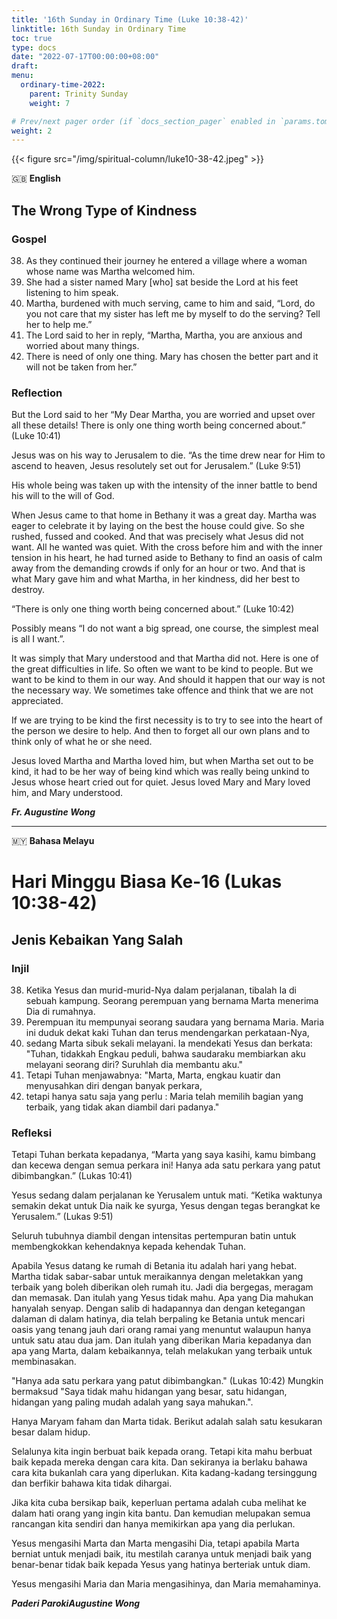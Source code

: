 ```yaml
---
title: '16th Sunday in Ordinary Time (Luke 10:38-42)'
linktitle: 16th Sunday in Ordinary Time
toc: true
type: docs
date: "2022-07-17T00:00:00+08:00"
draft:
menu:
  ordinary-time-2022:
    parent: Trinity Sunday
    weight: 7

# Prev/next pager order (if `docs_section_pager` enabled in `params.toml`)
weight: 2
---
```


{{< figure src="/img/spiritual-column/luke10-38-42.jpeg" >}}

:gb: __English__
##  The Wrong Type of  Kindness

### Gospel
38. As they continued their journey he entered a village where a woman whose name was Martha welcomed him.
39. She had a sister named Mary [who] sat beside the Lord at his feet listening to him speak.
40. Martha, burdened with much serving, came to him and said, “Lord, do you not care that my sister has left me by myself to do the serving? Tell her to help me.”
41. The Lord said to her in reply, “Martha, Martha, you are anxious and worried about many things.
42. There is need of only one thing. Mary has chosen the better part and it will not be taken from her.”

### Reflection
But the Lord said to her “My Dear Martha, you are worried and upset over all these details! There is only one thing worth being concerned about.” (Luke 10:41)

Jesus was on his way to Jerusalem to die. “As the time drew near for Him to ascend to heaven, Jesus resolutely set out for Jerusalem.” (Luke 9:51)

His whole being was taken up with the intensity of the inner battle to bend his will to the will of God.

When Jesus came to that home in Bethany it was a great day. Martha was eager to celebrate it by laying on the best the house could give. So she rushed, fussed and cooked. And that was precisely what Jesus did not want. All he wanted was quiet. With the cross before him and with the inner tension in his heart, he had turned aside to Bethany to find an oasis of calm away from the demanding crowds if only for an hour or two. And that is what Mary gave him and what Martha, in her kindness, did her best to destroy.

“There is only one thing worth being concerned about.” (Luke 10:42)

Possibly means “I do not want a big spread, one course, the simplest meal is all I want.”.

It was simply that Mary understood and that Martha did not.
Here is one of the great difficulties in life. So often we want to be kind to people. But we want to be kind to them in our way. And should it happen that our way is not the necessary way. We sometimes take offence and think that we are not appreciated.

If we are trying to be kind the first necessity is to try to see into the heart of the person we desire to help. And then to forget all our own plans and to think only of what he or she need.

Jesus loved Martha and Martha loved him, but when Martha set out to be kind, it had to be her way of being kind which was really being unkind to Jesus whose heart cried out for quiet.
Jesus loved Mary and Mary loved him, and Mary understood.


___Fr. Augustine Wong___

---

:malaysia: __Bahasa Melayu__
# Hari Minggu Biasa Ke-16 (Lukas 10:38-42)
## Jenis Kebaikan Yang Salah

### Injil
38. Ketika Yesus dan murid-murid-Nya dalam perjalanan, tibalah Ia di sebuah kampung. Seorang perempuan yang bernama Marta  menerima Dia di rumahnya.
39. Perempuan itu mempunyai seorang saudara yang bernama Maria. Maria ini duduk dekat kaki Tuhan dan terus mendengarkan perkataan-Nya,
40. sedang Marta sibuk sekali melayani. Ia mendekati Yesus dan berkata: "Tuhan, tidakkah Engkau peduli,  bahwa saudaraku membiarkan aku melayani seorang diri? Suruhlah dia membantu aku."
41. Tetapi Tuhan menjawabnya: "Marta, Marta, engkau kuatir dan menyusahkan diri dengan banyak perkara,
42. tetapi hanya satu saja yang perlu :  Maria telah memilih bagian yang terbaik, yang tidak akan diambil dari padanya."

### Refleksi
Tetapi Tuhan berkata kepadanya, “Marta yang saya kasihi, kamu bimbang dan kecewa dengan semua perkara ini! Hanya ada satu perkara yang patut dibimbangkan.” (Lukas 10:41)

Yesus sedang dalam perjalanan ke Yerusalem untuk mati. “Ketika waktunya semakin dekat untuk Dia naik ke syurga, Yesus dengan tegas berangkat ke Yerusalem.” (Lukas 9:51)

Seluruh tubuhnya diambil dengan intensitas pertempuran batin untuk membengkokkan kehendaknya kepada kehendak Tuhan.

Apabila Yesus datang ke rumah di Betania itu adalah hari yang hebat. Martha tidak sabar-sabar untuk meraikannya dengan meletakkan yang terbaik yang boleh diberikan oleh rumah itu. Jadi dia bergegas, meragam dan memasak. Dan itulah yang Yesus tidak mahu. Apa yang Dia mahukan hanyalah senyap. Dengan salib di hadapannya dan dengan ketegangan dalaman di dalam hatinya, dia telah berpaling ke Betania untuk mencari oasis yang tenang jauh dari orang ramai yang menuntut walaupun hanya untuk satu atau dua jam. Dan itulah yang diberikan Maria kepadanya dan apa yang Marta, dalam kebaikannya, telah melakukan yang terbaik untuk membinasakan.

"Hanya ada satu perkara yang patut dibimbangkan." (Lukas 10:42)
Mungkin bermaksud "Saya tidak mahu hidangan yang besar, satu hidangan, hidangan yang paling mudah adalah yang saya mahukan.".

Hanya Maryam faham dan Marta tidak. Berikut adalah salah satu kesukaran besar dalam hidup.

Selalunya kita ingin berbuat baik kepada orang. Tetapi kita mahu berbuat baik kepada mereka dengan cara kita. Dan sekiranya ia berlaku bahawa cara kita bukanlah cara yang diperlukan. Kita kadang-kadang tersinggung dan berfikir bahawa kita tidak dihargai.

Jika kita cuba bersikap baik, keperluan pertama adalah cuba melihat ke dalam hati orang yang ingin kita bantu. Dan kemudian melupakan semua rancangan kita sendiri dan hanya memikirkan apa yang dia perlukan.

Yesus mengasihi Marta dan Marta mengasihi Dia, tetapi apabila Marta berniat untuk menjadi baik, itu mestilah caranya untuk menjadi baik yang benar-benar tidak baik kepada Yesus yang hatinya berteriak untuk diam.

Yesus mengasihi Maria dan Maria mengasihinya, dan Maria memahaminya.

___Paderi ParokiAugustine Wong___
